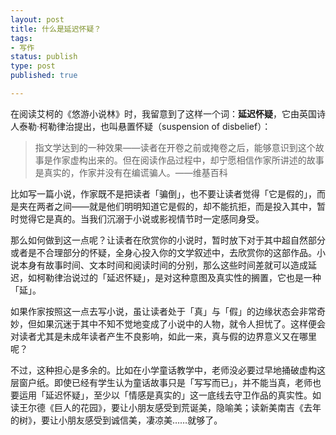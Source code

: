 ```yaml
--- 
layout: post
title: 什么是延迟怀疑？
tags: 
- 写作
status: publish
type: post
published: true

---
```


在阅读艾柯的《悠游小说林》时，我留意到了这样一个词：**延迟怀疑**，它由英国诗人泰勒·柯勒律治提出，也叫悬置怀疑（suspension of disbelief）：
>指文学达到的一种效果——读者在开卷之前或掩卷之后，能够意识到这个故事是作家虚构出来的。但在阅读作品过程中，却宁愿相信作家所讲述的故事是真实的，作家并没有在编谎骗人。——维基百科

比如写一篇小说，作家既不是把读者「骗倒」，也不要让读者觉得「它是假的」，而是夹在两者之间——就是他们明明知道它是假的，却不能抗拒，而是投入其中，暂时觉得它是真的。当我们沉溺于小说或影视情节时一定感同身受。

那么如何做到这一点呢？让读者在欣赏你的小说时，暂时放下对于其中超自然部分或者是不合理部分的怀疑，全身心投入你的文学叙述中，去欣赏你的这部作品。小说本身有故事时间、文本时间和阅读时间的分别，那么这些时间差就可以造成延迟，如柯勒律治说过的「延迟怀疑」，是对这种意图及真实性的搁置，它也是一种「延」。

如果作家按照这一点去写小说，虽让读者处于「真」与「假」的边缘状态会非常奇妙，但如果沉迷于其中不知不觉地变成了小说中的人物，就令人担忧了。这样便会对读者尤其是未成年读者产生不良影响，如此一来，真与假的边界意义又在哪里呢？

不过，这种担心是多余的。比如在小学童话教学中，老师没必要过早地捅破虚构这层窗户纸。即使已经有学生认为童话故事只是「写写而已」，并不能当真，老师也要运用「延迟怀疑」，至少以「情感是真实的」这一底线去守卫作品的真实性。如读王尔德《巨人的花园》，要让小朋友感受到荒诞美，隐喻美；读新美南吉《去年的树》，要让小朋友感受到诚信美，凄凉美……就够了。
